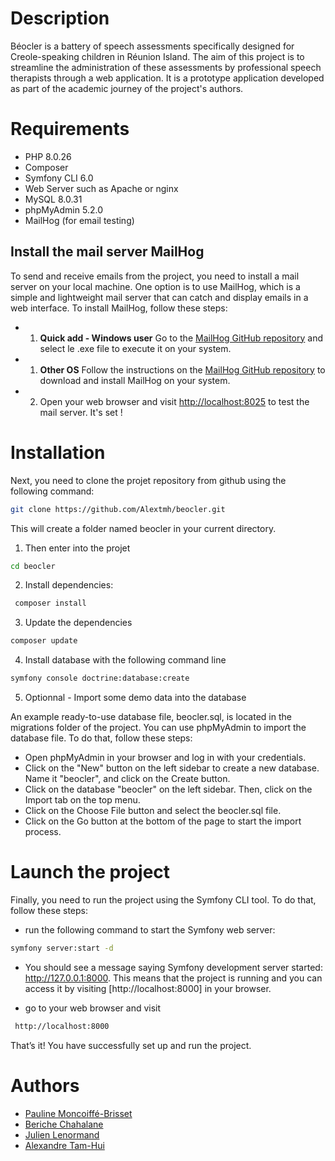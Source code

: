 # Description

Béocler is a battery of speech assessments specifically designed for Creole-speaking children in Réunion Island. The aim of this project is to streamline the administration of these assessments by professional speech therapists through a web application.
It is a prototype application developed as part of the academic journey of the project's authors.

# Requirements

- PHP 8.0.26
- Composer
- Symfony CLI 6.0
- Web Server such as Apache or nginx
- MySQL 8.0.31
- phpMyAdmin 5.2.0
- MailHog (for email testing)

## Install the mail server MailHog
To send and receive emails from the project, you need to install a mail server on your local machine. One option is to use MailHog, which is a simple and lightweight mail server that can catch and display emails in a web interface. To install MailHog, follow these steps:

- 1. **Quick add - Windows user**
    Go to the [MailHog GitHub repository](https://github.com/mailhog/MailHog) and select le .exe file to execute it on your system.

- 1. **Other OS**
    Follow the instructions on the [MailHog GitHub repository](https://github.com/mailhog/MailHog) to download and install MailHog on your system.

- 2. Open your web browser and visit [http://localhost:8025](http://localhost:8025) to test the mail server. It's set ! 

# Installation

Next, you need to clone the projet repository from github using the following command:

```bash
git clone https://github.com/Alextmh/beocler.git
```
This will create a folder named beocler in your current directory.
1) Then enter into the projet

```bash
cd beocler
```
2) Install dependencies:
```bash
 composer install
```
3) Update the dependencies

```bash
composer update
```
4) Install database with the following command line

```bash
symfony console doctrine:database:create
```
5) Optionnal - Import some demo data into the database
   
An example ready-to-use database file, beocler.sql, is located in the migrations folder of the project. 
You can use phpMyAdmin to import the database file. To do that, follow these steps:

- Open phpMyAdmin in your browser and log in with your credentials.
- Click on the "New" button on the left sidebar to create a new database. Name it "beocler", and click on the Create button.
- Click on the database "beocler" on the left sidebar. Then, click on the Import tab on the top menu.
- Click on the Choose File button and select the beocler.sql file.
- Click on the Go button at the bottom of the page to start the import process.
  

# Launch the project
Finally, you need to run the project using the Symfony CLI tool. To do that, follow these steps:

- run the following command to start the Symfony web server:
```bash
symfony server:start -d
```
- You should see a message saying Symfony development server started: http://127.0.0.1:8000. This means that the project is running and you can access it by visiting [http://localhost:8000] in your browser.

- go to your web browser and visit
```bash
 http://localhost:8000 

```

That’s it! You have successfully set up and run the project.

# Authors

- [Pauline Moncoiffé-Brisset](https://github.com/paulinebrisset)
- [Beriche Chahalane](https://github.com/Beriche)
- [Julien Lenormand](https://github.com/Synepsy)
- [Alexandre Tam-Hui](https://github.com/Alextmh)
